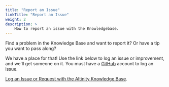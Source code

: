 ```yaml
---
title: "Report an Issue"
linkTitle: "Report an Issue"
weight: 2
description: >
    How to report an issue with the Knowledgebase.
---
```

Find a problem in the Knowledge Base and want to report it?  Or have a tip you want to pass along?

We have a place for that!  Use the link below to log an issue or improvement, and we'll get someone on it.  You must have a [GitHub](https://www.github.com) account to log an issue.

[Log an Issue or Request with the Altinity Knowledge Base](https://github.com/Altinity/kbissues/issues/new).
